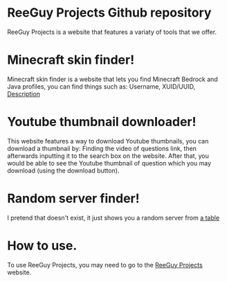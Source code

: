 # ReeGuy Projects Github repository

ReeGuy Projects is a website that features a variaty of tools that we offer.

# Minecraft skin finder!
Minecraft skin finder is a website that lets you find Minecraft Bedrock and Java profiles, you can find things such as:
Username,
XUID/UUID,
[Description](https://github.com/anotherreeguy/Projects/wiki/Minecraft-Skin-Finder#how-to-add-a-custom-description)

# Youtube thumbnail downloader!
This website features a way to download Youtube thumbnails, you can download a thumbnail by:
Finding the video of questions link, then afterwards inputting it to the search box on the website.
After that, you would be able to see the Youtube thumbnail of question which you may download (using the download button).

# Random server finder!
I pretend that doesn't exist, it just shows you a random server from [a table](https://github.com/anotherreeguy/Projects/blob/main/projects/minecraftserverfinder/server-finder.js)

# How to use.
To use ReeGuy Projects, you may need to go to the [ReeGuy Projects](https://projects.reeguy.com/) website.
